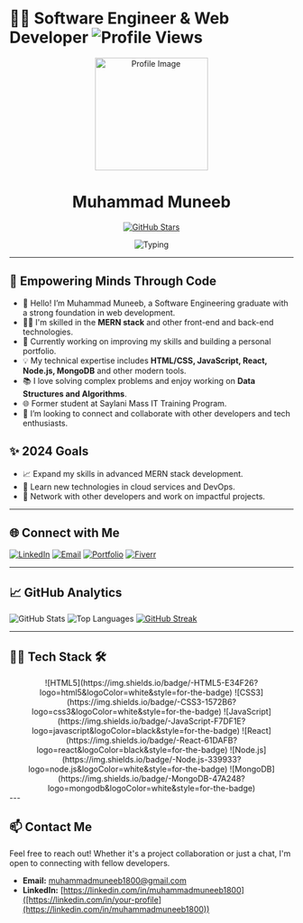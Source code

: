 # 🧑‍💻 Software Engineer & Web Developer ![Profile Views](https://komarev.com/ghpvc/?username=muhammadmuneeb1800&color=blue&style=flat) 

<div align="center">
  <img src="https://avatars.githubusercontent.com/u/your-github-id" alt="Profile Image" width="200"/>
  <h1>Muhammad Muneeb</h1>
  <a href="https://github.com/muhammadmuneeb1800">
    <img src="https://img.shields.io/github/stars/muhammadmuneeb1800?label=Stars&style=social" alt="GitHub Stars">
  </a>

  ![Typing](https://raw.githubusercontent.com/muhammadmuneeb1800/muhammadmuneeb1800/main/typing-effect.gif)
</div>

---

## 🚀 Empowering Minds Through Code

- 👋 Hello! I’m Muhammad Muneeb, a Software Engineering graduate with a strong foundation in web development.
- 👨‍💻 I'm skilled in the **MERN stack** and other front-end and back-end technologies.
- 🌱 Currently working on improving my skills and building a personal portfolio.
- 💡 My technical expertise includes **HTML/CSS, JavaScript, React, Node.js, MongoDB** and other modern tools.
- 📚 I love solving complex problems and enjoy working on **Data Structures and Algorithms**.
- 🌐 Former student at Saylani Mass IT Training Program.
- 🤝 I’m looking to connect and collaborate with other developers and tech enthusiasts.

## ✨ 2024 Goals
- 📈 Expand my skills in advanced MERN stack development.
- 🌱 Learn new technologies in cloud services and DevOps.
- 🔗 Network with other developers and work on impactful projects.

---

## 🌐 Connect with Me
[![LinkedIn](https://img.shields.io/badge/LinkedIn-blue?logo=linkedin&logoColor=white)](https://linkedin.com/in/your-profile)
[![Email](https://img.shields.io/badge/Email-red?logo=gmail&logoColor=white)](mailto:youremail@example.com)
[![Portfolio](https://img.shields.io/badge/Portfolio-portfolio-green)](link-to-your-portfolio)
[![Fiverr](https://img.shields.io/badge/Fiverr-Freelancing-brightgreen)](https://fiverr.com/your-gig-link)

---

## 📈 GitHub Analytics
![GitHub Stats](https://github-readme-stats.vercel.app/api?username=muhammadmuneeb1800&show_icons=true&theme=radical)
![Top Languages](https://github-readme-stats.vercel.app/api/top-langs/?username=muhammadmuneeb1800&layout=compact&theme=radical)
[![GitHub Streak](https://streak-stats.demolab.com/?user=muhammadmuneeb1800&theme=dark&date_format=M%20j%5B%2C%20Y%5D)](https://git.io/streak-stats)


---

## 🧑‍💻 Tech Stack 🛠️

<div align="center">
![HTML5](https://img.shields.io/badge/-HTML5-E34F26?logo=html5&logoColor=white&style=for-the-badge)
![CSS3](https://img.shields.io/badge/-CSS3-1572B6?logo=css3&logoColor=white&style=for-the-badge)
![JavaScript](https://img.shields.io/badge/-JavaScript-F7DF1E?logo=javascript&logoColor=black&style=for-the-badge)
![React](https://img.shields.io/badge/-React-61DAFB?logo=react&logoColor=black&style=for-the-badge)
![Node.js](https://img.shields.io/badge/-Node.js-339933?logo=node.js&logoColor=white&style=for-the-badge)
![MongoDB](https://img.shields.io/badge/-MongoDB-47A248?logo=mongodb&logoColor=white&style=for-the-badge)
</div>
---

## 📫 Contact Me
Feel free to reach out! Whether it's a project collaboration or just a chat, I'm open to connecting with fellow developers.

- **Email:** [muhammadmuneeb1800@gmail.com](muhammadmuneeb1800@gmail.com)
- **LinkedIn:** [https://linkedin.com/in/muhammadmuneeb1800]([https://linkedin.com/in/your-profile](https://linkedin.com/in/muhammadmuneeb1800))
